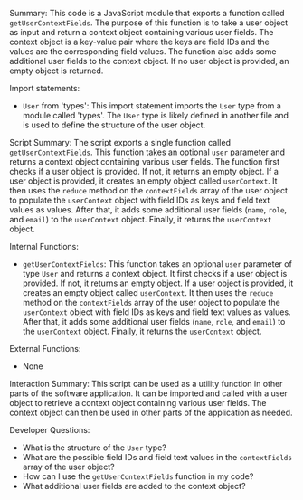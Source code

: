 Summary:
This code is a JavaScript module that exports a function called `getUserContextFields`. The purpose of this function is to take a user object as input and return a context object containing various user fields. The context object is a key-value pair where the keys are field IDs and the values are the corresponding field values. The function also adds some additional user fields to the context object. If no user object is provided, an empty object is returned.

Import statements:
- `User` from 'types': This import statement imports the `User` type from a module called 'types'. The `User` type is likely defined in another file and is used to define the structure of the user object.

Script Summary:
The script exports a single function called `getUserContextFields`. This function takes an optional `user` parameter and returns a context object containing various user fields. The function first checks if a user object is provided. If not, it returns an empty object. If a user object is provided, it creates an empty object called `userContext`. It then uses the `reduce` method on the `contextFields` array of the user object to populate the `userContext` object with field IDs as keys and field text values as values. After that, it adds some additional user fields (`name`, `role`, and `email`) to the `userContext` object. Finally, it returns the `userContext` object.

Internal Functions:
- `getUserContextFields`: This function takes an optional `user` parameter of type `User` and returns a context object. It first checks if a user object is provided. If not, it returns an empty object. If a user object is provided, it creates an empty object called `userContext`. It then uses the `reduce` method on the `contextFields` array of the user object to populate the `userContext` object with field IDs as keys and field text values as values. After that, it adds some additional user fields (`name`, `role`, and `email`) to the `userContext` object. Finally, it returns the `userContext` object.

External Functions:
- None

Interaction Summary:
This script can be used as a utility function in other parts of the software application. It can be imported and called with a user object to retrieve a context object containing various user fields. The context object can then be used in other parts of the application as needed.

Developer Questions:
- What is the structure of the `User` type?
- What are the possible field IDs and field text values in the `contextFields` array of the user object?
- How can I use the `getUserContextFields` function in my code?
- What additional user fields are added to the context object?